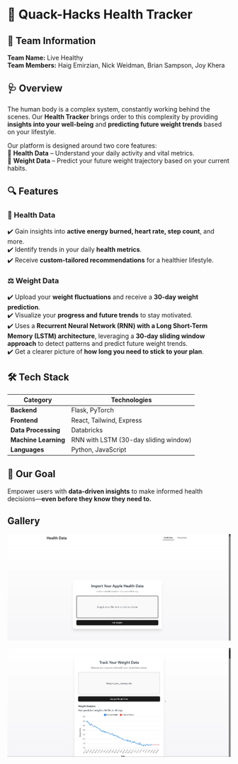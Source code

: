 # 🦆 Quack-Hacks Health Tracker  

## 🚀 Team Information  
**Team Name:** Live Healthy  
**Team Members:** Haig Emirzian, Nick Weidman, Brian Sampson, Joy Khera  

## 🩺 Overview  
The human body is a complex system, constantly working behind the scenes. Our **Health Tracker** brings order to this complexity by providing **insights into your well-being** and **predicting future weight trends** based on your lifestyle.  

Our platform is designed around two core features:  
🔹 **Health Data** – Understand your daily activity and vital metrics.  
🔹 **Weight Data** – Predict your future weight trajectory based on your current habits.  

## 🔍 Features  

### 🏃 Health Data  
✔️ Gain insights into **active energy burned, heart rate, step count**, and more.  
✔️ Identify trends in your daily **health metrics**.  
✔️ Receive **custom-tailored recommendations** for a healthier lifestyle.  

### ⚖️ Weight Data  
✔️ Upload your **weight fluctuations** and receive a **30-day weight prediction**.  
✔️ Visualize your **progress and future trends** to stay motivated.  
✔️ Uses a **Recurrent Neural Network (RNN) with a Long Short-Term Memory (LSTM) architecture**, leveraging a **30-day sliding window approach** to detect patterns and predict future weight trends.  
✔️ Get a clearer picture of **how long you need to stick to your plan**.  

## 🛠️ Tech Stack  
| **Category**       | **Technologies**  |  
|--------------------|-----------------|  
| **Backend**       | Flask, PyTorch   |  
| **Frontend**      | React, Tailwind, Express |  
| **Data Processing** | Databricks      |  
| **Machine Learning** | RNN with LSTM (30-day sliding window) |  
| **Languages**     | Python, JavaScript |  

## 🎯 Our Goal  
Empower users with **data-driven insights** to make informed health decisions—**even before they know they need to.**  

## Gallery
![Home Page](frontend/assets/home-page.png)

![Weight Data](frontend/assets/weight-data-page.png)

